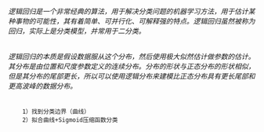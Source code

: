 ###### 逻辑回归是一个非常经典的算法，用于解决分类问题的机器学习方法，用于估计某种事物的可能性，其有着简单、可并行化、可解释强的特点。逻辑回归虽然被称为回归，实际上是分类模型，并常用于二分类。

###### 逻辑回归的本质是假设数据服从这个分布，然后使用极大似然估计做参数的估计。其分布是由位置和尺度参数定义的连续分布。分布的形状与正态分布的形状相似，但是其分布的尾部更长，所以可以使用逻辑分布来建模比正态分布具有更长尾部和更高波峰的数据分布。
        1）找到分类边界（曲线）
        2）拟合曲线+Sigmoid压缩函数分类
